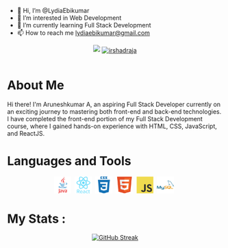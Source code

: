 - 👋 Hi, I’m @LydiaEbikumar
- 👀 I’m interested in Web Development
- 🌱 I’m currently learning Full Stack Development
- 📫 How to reach me lydiaebikumar@gmail.com
<div align="center">
 <a href="https://www.linkedin.com/in/lydia-ebikumar-114802249/"><img src="https://img.shields.io/badge/LinkedIn-blue?logo=linkedin&logoColor=white&style=for-the-badge"></img></a> 
 <a href="https://leetcode.com/u/Lydia_E/" target="blank"><img align="center" src="https://raw.githubusercontent.com/rahuldkjain/github-profile-readme-generator/master/src/images/icons/Social/leet-code.svg" alt="irshadraja" height="30" width="40" /></a>
<!-- <a href="https://drive.google.com/file/d/1eBaNvJKJZhEDEL9rQNAqQRAV509K_VkG/view"><img src="https://img.shields.io/badge/Resume-blue?logo=resume&logoColor=white&style=for-the-badge"></img></a> -->
</div>
<div id="views" align="center">
  <img src="https://komarev.com/ghpvc/?username=Aruneshkumar07&style=flat-square&color=blue" alt=""/>
</div>
<div align="center">
  <h1 align="left">About Me</h1>
<!--   <img src="https://media.giphy.com/media/hvRJCLFzcasrR4ia7z/giphy.gif" width="30px"/> -->
    <p font-family="Times New Roman', Times, serif;" align="left">Hi there! I'm Aruneshkumar A, an aspiring Full Stack Developer currently on an exciting journey to mastering both front-end and back-end technologies. I have completed the front-end portion of my Full Stack Development course, where I gained hands-on experience with HTML, CSS, JavaScript, and ReactJS.</p>

</div>
<div align="center">
  <h1 align="left">Languages and Tools </h1>
  <img src="https://github.com/devicons/devicon/blob/master/icons/java/java-original-wordmark.svg" title="Java" alt="Java" width="40" height="40"/>&nbsp;
  <img src="https://github.com/devicons/devicon/blob/master/icons/react/react-original-wordmark.svg" title="React" alt="React" width="40" height="40"/>&nbsp;
  <img src="https://github.com/devicons/devicon/blob/master/icons/css3/css3-plain-wordmark.svg"  title="CSS3" alt="CSS" width="40" height="40"/>&nbsp;
  <img src="https://github.com/devicons/devicon/blob/master/icons/html5/html5-original.svg" title="HTML5" alt="HTML" width="40" height="40"/>&nbsp;
  <img src="https://github.com/devicons/devicon/blob/master/icons/javascript/javascript-original.svg" title="JavaScript" alt="JavaScript" width="40" height="40"/>&nbsp;
  <img src="https://github.com/devicons/devicon/blob/master/icons/mysql/mysql-original-wordmark.svg" title="MySQL"  alt="MySQL" width="40" height="40"/>&nbsp;
</div>
<div align="center">
  <h1 align="left">My Stats :</h1>
<!--   <img src="https://github-readme-streak-stats.herokuapp.com/?user=Aruneshkumar07"></img> -->
  <a href="https://git.io/streak-stats"><img src="https://github-readme-streak-stats.herokuapp.com?user=Aruneshkumar07&theme=merko&hide_border=true&date_format=j%20M%5B%20Y%5D&type=png" alt="GitHub Streak" /></a>
</div>


<!---
LydiaEbikumar/LydiaEbikumar is a ✨ special ✨ repository because its `README.md` (this file) appears on your GitHub profile.
You can click the Preview link to take a look at your changes.
--->
